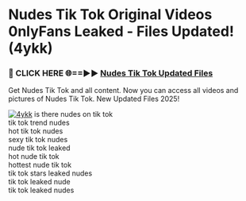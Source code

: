 # Nudes Tik Tok Original Videos 0nlyFans Leaked - Files Updated! (4ykk)

<h3>🔴 CLICK HERE 🌐==►► <a href="https://tinyurl.com/52m3yx9h" rel="nofollow">Nudes Tik Tok Updated Files</a></h3>

Get Nudes Tik Tok and all content. Now you can access all videos and pictures of Nudes Tik Tok. New Updated Files 2025!

[![4ykk](https://i.imgur.com/TnHtlc8.gif)](https://tinyurl.com/52m3yx9h)
is there nudes on tik tok<br>
tik tok trend nudes<br>
hot tik tok nudes<br>
sexy tik tok nudes<br>
nude tik tok leaked<br>
hot nude tik tok<br>
hottest nude tik tok<br>
tik tok stars leaked nudes<br>
tik tok leaked nude<br>
tik tok leaked nudes
